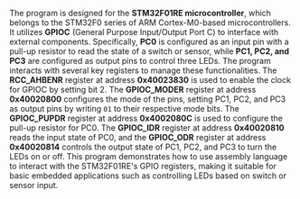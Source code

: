 The program is designed for the **STM32F01RE microcontroller**, which belongs to the STM32F0 series of ARM Cortex-M0-based microcontrollers. It utilizes **GPIOC** (General Purpose Input/Output Port C) to interface with external components. Specifically, **PC0** is configured as an input pin with a pull-up resistor to read the state of a switch or sensor, while **PC1, PC2, and PC3** are configured as output pins to control three LEDs. The program interacts with several key registers to manage these functionalities. The **RCC_AHBENR** register at address **0x40023830** is used to enable the clock for GPIOC by setting bit 2. The **GPIOC_MODER** register at address **0x40020800** configures the mode of the pins, setting PC1, PC2, and PC3 as output pins by writing `01` to their respective mode bits. The **GPIOC_PUPDR** register at address **0x4002080C** is used to configure the pull-up resistor for PC0. The **GPIOC_IDR** register at address **0x40020810** reads the input state of PC0, and the **GPIOC_ODR** register at address **0x40020814** controls the output state of PC1, PC2, and PC3 to turn the LEDs on or off. This program demonstrates how to use assembly language to interact with the STM32F01RE's GPIO registers, making it suitable for basic embedded applications such as controlling LEDs based on switch or sensor input.
